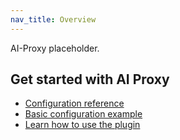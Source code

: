 ```yaml
---
nav_title: Overview
---
```


AI-Proxy placeholder.

## Get started with AI Proxy

* [Configuration reference](/hub/kong-inc/ai-proxy/configuration/)
* [Basic configuration example](/hub/kong-inc/ai-proxy/how-to/basic-example/)
* [Learn how to use the plugin](/hub/kong-inc/ai-proxy/how-to/)

